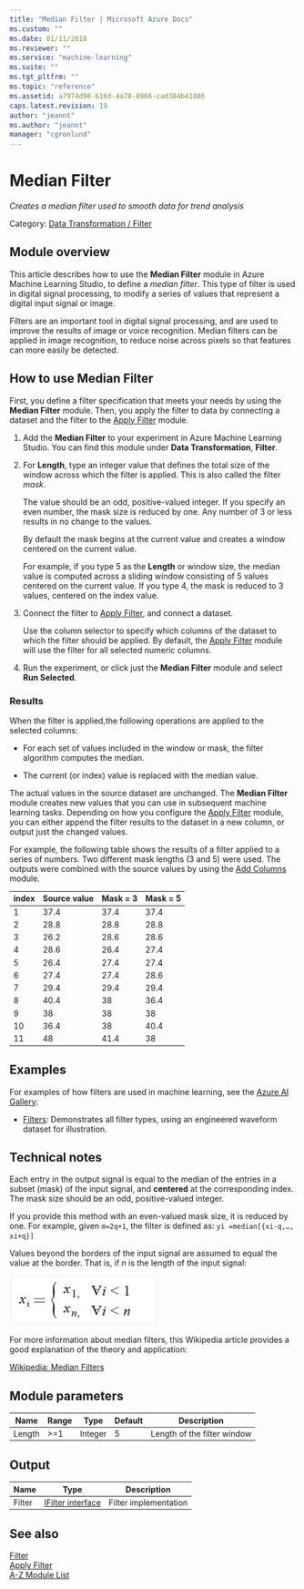 ```yaml
---
title: "Median Filter | Microsoft Azure Docs"
ms.custom: ""
ms.date: 01/11/2018
ms.reviewer: ""
ms.service: "machine-learning"
ms.suite: ""
ms.tgt_pltfrm: ""
ms.topic: "reference"
ms.assetid: a7974d98-616d-4a78-8966-cad384b41886
caps.latest.revision: 19
author: "jeannt"
ms.author: "jeannt"
manager: "cgronlund"
---
```

# Median Filter
*Creates a median filter used to smooth data for trend analysis*  
  
 Category: [Data Transformation / Filter](data-transformation-filter.md)  
  
## Module overview  

This article describes how to use the **Median Filter** module in Azure Machine Learning Studio, to define a *median filter*. This type of filter is used in digital signal processing, to modify a series of values that represent a digital input signal or image.
  
Filters are an important tool in digital signal processing, and are used to improve the results of image or voice recognition. Median filters can be applied in image recognition, to reduce noise across pixels so that features can more easily be detected.

## How to use Median Filter  

First, you define a filter specification that meets your needs by using the **Median Filter** module. Then, you apply the filter to data by connecting a dataset and the filter to the [Apply Filter](apply-filter.md) module.

1.  Add the **Median Filter** to your experiment in Azure Machine Learning Studio. You can find this module under **Data Transformation**, **Filter**. 
  
2.  For **Length**, type an integer value that defines the total size of the window across which the filter is applied. This is also called the filter *mask*.  
  
     The value should be an odd, positive-valued integer. If you specify an even number, the mask size is reduced by one.  Any number of 3 or less results in no change to the values.
  
     By default the mask begins at the current value and creates a window centered on the current value.  
  
     For example, if you type 5 as the **Length** or window size, the median value is computed across a sliding window consisting of 5 values centered on the current value. If you type 4, the mask is reduced to 3 values, centered on the index value.

3.  Connect the filter to [Apply Filter](apply-filter.md), and connect a dataset.  
  
     Use the column selector to specify which columns of the dataset to which the filter should be applied. By default, the [Apply Filter](apply-filter.md) module will use the filter for all selected numeric columns.  
  
4.  Run the experiment, or click just the **Median Filter** module and select **Run Selected**.  

### Results

When the filter is applied,the following operations are applied to the selected columns:  
  
+ For each set of values included in the window or mask, the filter algorithm computes the median.

+ The current (or index) value is replaced with the median value.  

The actual values in the source dataset are unchanged. The **Median Filter** module creates new values that you can use in subsequent machine learning tasks. Depending on how you configure the [Apply Filter](apply-filter.md) module, you can either append the filter results to the dataset in a new column, or output just the changed values.

For example, the following table shows the results of a filter applied to a series of numbers. Two different mask lengths (3 and 5) were used. The outputs were combined with the source values by using the [Add Columns](add-columns.md) module. 

|index|	Source value|	Mask = 3|	Mask = 5|
|----|----|----|----|
|1	|37.4|	37.4|	37.4|
|2	|28.8|	28.8|	28.8|
|3|	26.2|	28.6|	28.6|
|4|	28.6|	26.4|	27.4|
|5|	26.4|	27.4|	27.4|
|6|	27.4	|27.4|	28.6|
|7|	29.4|	29.4|	29.4|
|8|	40.4|	38	|36.4|
|9|	38	|38|	38|
|10|	36.4|	38|	40.4|
|11|	48	|41.4|	38|


## Examples  

For examples of how filters are used in machine learning, see the [Azure AI Gallery](http://gallery.cortanaintelligence.com):  
  
- [Filters](http://go.microsoft.com/fwlink/?LinkId=525732): Demonstrates all filter types, using an engineered waveform dataset for illustration.

## Technical notes
 
Each entry in the output signal is equal to the median of the entries in a subset (mask) of the input signal, and **centered** at the corresponding index. The mask size should be an odd, positive-valued integer.
  
If you provide this method with an even-valued mask size, it is reduced by one. For example, given `m=2q+1`, the filter is defined as:  `yi =median[{xi-q,…, xi+q}]`
  
Values beyond the borders of the input signal are assumed to equal the value at the border. That is, if _n_ is the length of the input signal: 

 ![values beyond borders of median filter](media/aml-medianfilterborder.png "AML_MedianFilterBorder")  

For more information about median filters, this Wikipedia article provides a good explanation of the theory and application:  
  
 [Wikipedia: Median Filters](http://en.wikipedia.org/wiki/Median_filter)  
  
##  <a name="parameters"></a> Module parameters  
  
|Name|Range|Type|Default|Description|  
|----------|-----------|----------|-------------|-----------------|  
|Length|>=1|Integer|5|Length of the filter window|  
  
##  <a name="Outputs"></a> Output  
  
|Name|Type|Description|  
|----------|----------|-----------------|  
|Filter|[IFilter interface](ifilter-interface.md)|Filter implementation|  
  
## See also  
 [Filter](data-transformation-filter.md)   
 [Apply Filter](apply-filter.md)   
 [A-Z Module List](a-z-module-list.md)